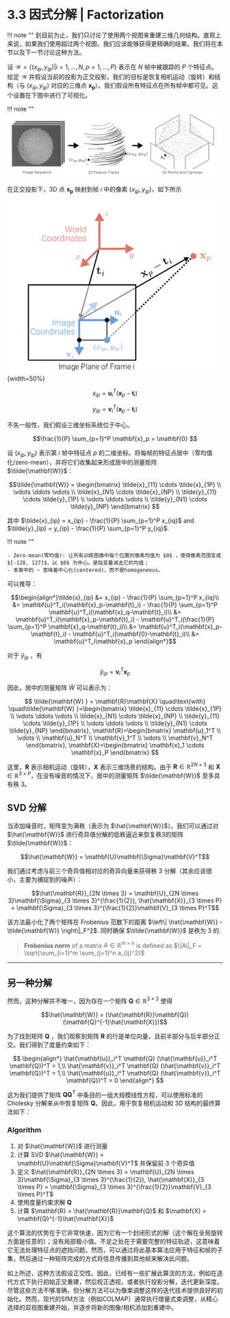 # 3.3 因式分解 | Factorization

!!! note ""
    到目前为止，我们只讨论了使用两个视图来重建三维几何结构。直观上来说，如果我们使用超过两个视图，我们应该能够获得更精确的结果。我们将在本节以及下一节讨论这种方法。

设 $\mathcal{W} = \{(x_{ip}, y_{ip})|i = 1, . . . , N, p = 1, . . . , P\}$ 表示在 $N$ 帧中被跟踪的 $P$ 个特征点。给定 $\mathcal{W}$ 并假设当前的投影为正交投影，我们的目标是恢复相机运动（旋转）和结构（与 $(x_{ip}, y_{ip})$ 对应的三维点 $\mathbf{x_p}$）。我们假设所有特征点在所有帧中都可见。这个设置在下图中进行了可视化。

!!! note ""
    ![Alt text](images/image-17.png)

在正交投影下，3D 点 $\mathbf{x_p}$ 映射到帧 $i$ 中的像素 $(x_{ip}, y_{ip})$，如下所示

![Alt text](images/image-18.png){width=50%}

$$x_{ip}= \mathbf{u}^T_i(\mathbf{x}_p-\mathbf{t}_i) $$

$$y_{ip}= \mathbf{v}^T_i(\mathbf{x}_p-\mathbf{t}_i) $$

不失一般性，我们假设三维坐标系统位于中心。

$$\frac{1}{P} \sum_{p=1}^P \mathbf{x}_p = \mathbf{0} $$

设 $(x_{ip}, y_{ip})$ 表示第 $i$ 帧中特征点 $p$ 的二维坐标。将每帧的特征点居中（零均值化/zero-mean），并将它们收集起来形成居中的测量矩阵 $\tilde{\mathbf{W}}$：

$$\tilde{\mathbf{W}} = \begin{bmatrix} \tilde{x}_{11} \cdots \tilde{x}_{1P} \\ \vdots \ddots \vdots \\ \tilde{x}_{N1} \cdots \tilde{x}_{NP} \\ \tilde{y}_{11} \cdots \tilde{y}_{1P} \\ \vdots \ddots \vdots \\ \tilde{y}_{N1} \cdots \tilde{y}_{NP} \end{bmatrix} $$

其中 $\tilde{x}_{ip} = x_{ip} - \frac{1}{P} \sum_{p=1}^P x_{iq}$ and $\tilde{y}_{ip} = y_{ip} - \frac{1}{P} \sum_{p=1}^P y_{iq}$.

!!! note ""

    - Zero-mean(零均值): 让所有训练图像中每个位置的像素均值为 $0$ ，使得像素范围变成 $[-128, 127]$，以 $0$ 为中心。是指变量减去它的均值；
    - 本章中的 ~ 意味着中心化(centered)，而不是homogeneous。

可以推导：

$$\begin{align*}\tilde{x}_{ip} &= x_{ip} - \frac{1}{P} \sum_{p=1}^P x_{iq}\\
&= \mathbf{u}^T_i(\mathbf{x}_p-\mathbf{t}_i) - \frac{1}{P} \sum_{p=1}^P \mathbf{u}^T_i(\mathbf{x}_q-\mathbf{t}_i)\\
&= \mathbf{u}^T_i(\mathbf{x}_p-\mathbf{t}_i) - \mathbf{u}^T_i(\frac{1}{P} \sum_{p=1}^P \mathbf{x}_q-\mathbf{t}_i)\\
&= \mathbf{u}^T_i(\mathbf{x}_p-\mathbf{t}_i) - \mathbf{u}^T_i(\mathbf{0}-\mathbf{t}_i)\\
&= \mathbf{u}^T_i\mathbf{x}_p
\end{align*}$$

对于 $\tilde{y}_{ip}$ ，有

$$\tilde{y}_{ip} = \mathbf{v}^T_i\mathbf{x}_p$$

因此，居中的测量矩阵 $\tilde{W}$ 可以表示为：


$$
\tilde{\mathbf{W} } = \mathbf{R}\mathbf{X} \quad\text{with} \quad\tilde{\mathbf{W} }=\begin{bmatrix} \tilde{x}_{11} \cdots \tilde{x}_{1P}
\\ \vdots \ddots \vdots
\\ \tilde{x}_{N1} \cdots \tilde{x}_{NP}
\\ \tilde{y}_{11} \cdots \tilde{y}_{1P} \\ \vdots \ddots \vdots \\ \tilde{y}_{N1} \cdots \tilde{y}_{NP} \end{bmatrix}, \mathbf{R}=\begin{bmatrix} \mathbf{u}_1^T \\ \vdots \\ \mathbf{u}_N^T \\ \mathbf{v}_1^T \\ \vdots \\ \mathbf{v}_N^T \end{bmatrix}, \mathbf{X}=\begin{bmatrix} \mathbf{x}_1 \cdots \mathbf{x}_P \end{bmatrix}
$$

这里，$\mathbf{R}$ 表示相机运动（旋转），$\mathbf{X}$ 表示三维场景的结构。由于 $\mathbf{R} \in \mathbb{R}^{2N \times 3}$ 和 $\mathbf{X} \in \mathbb{R}^{3 \times P}$，在没有噪音的情况下，居中的测量矩阵 $\tilde{\mathbf{W}}$ 至多具有秩 3。

## SVD 分解

当添加噪音时，矩阵变为满秩（表示为 $\hat{\mathbf{W}}$）。我们可以通过对 $\hat{\mathbf{W}}$ 进行奇异值分解的低秩逼近来恢复秩3的矩阵 $\tilde{\mathbf{W}}$：

$$\hat{\mathbf{W}} = \mathbf{U}\mathbf{\Sigma}\mathbf{V}^T$$

我们通过考虑与前三个奇异值相对应的奇异向量来获得秩 3 分解（其余应该很小，主要为捕捉到的噪声）：

$$\hat{\mathbf{R}}_{2N \times 3} = \mathbf{U}_{2N \times 3}\mathbf{\Sigma}_{3 \times 3}^{\frac{1}{2}}, \hat{\mathbf{X}}_{3 \times P} = \mathbf{\Sigma}_{3 \times 3}^{\frac{1}{2}}\mathbf{V}_{3 \times P}^T$$

该方法最小化了两个矩阵在 Frobenius 范数下的距离 $\left\| \hat{\mathbf{W}} - \tilde{\mathbf{W}} \right\|_F^2$. 同时确保 $\tilde{\mathbf{W}}$ 是秩为 3 的.

> **Frobenius norm** of a matrix $A \in \mathbb{R}^{m \times n}$ is defined as $\|A\|_F = \sqrt{\sum_{i=1}^m \sum_{j=1}^n a_{ij}^2}$

---

## 另一种分解

然而，这种分解并不唯一，因为存在一个矩阵 $\mathbf{Q} \in \mathbb{R}^{3 \times 3}$ 使得
  
$$\hat{\mathbf{W}} = (\hat{\mathbf{R}}\mathbf{Q})(\mathbf{Q}^{-1}\hat{\mathbf{X}})$$

为了找到矩阵 $\mathbf{Q}$ ，我们观察到矩阵 $\mathbf{R}$ 的行是单位向量，且前半部分与后半部分正交。我们得到了度量约束如下：

$$
\begin{align*}
\hat{\mathbf{u}}_i^T \mathbf{Q} (\hat{\mathbf{u}}_i^T \mathbf{Q})^T = 1,\\
\hat{\mathbf{v}}_i^T \mathbf{Q} (\hat{\mathbf{v}}_i^T \mathbf{Q})^T = 1,\\
\hat{\mathbf{u}}_i^T \mathbf{Q} (\hat{\mathbf{v}}_i^T \mathbf{Q})^T = 0
\end{align*}
$$

这为我们提供了矩阵 $\mathbf{Q} \mathbf{Q}^T$ 中条目的一组大规模线性方程，可以使用标准的 Cholesky 分解来从中恢复矩阵 $\mathbf{Q}$。因此，用于恢复相机运动和 3D 结构的最终算法如下：

### Algorithm

1. 对 $\hat{\mathbf{W}}$ 进行测量
2. 计算 SVD $\hat{\mathbf{W}} = \mathbf{U}\mathbf{\Sigma}\mathbf{V}^T$ 并保留前 3 个奇异值
3. 定义 $\hat{\mathbf{R}}_{2N \times 3} = \mathbf{U}_{2N \times 3}\mathbf{\Sigma}_{3 \times 3}^{\frac{1}{2}}, \hat{\mathbf{X}}_{3 \times P} = \mathbf{\Sigma}_{3 \times 3}^{\frac{1}{2}}\mathbf{V}_{3 \times P}^T$
4. 使用度量约束求解 $\mathbf{Q}$
5. 计算 $\mathbf{R} = \hat{\mathbf{R}}\mathbf{Q}$ 和 $\mathbf{X} = \mathbf{Q}^{-1}\hat{\mathbf{X}}$

这个算法的优势在于它非常快速，因为它有一个封闭形式的解（这个解在全局旋转方面是任意的）；没有局部极小值。不足之处在于需要完整的特征轨迹，这意味着它无法处理特征点的遮挡问题。然而，可以通过将此基本算法应用于特征和帧的子集，然后通过一种矩阵完成的方式将信息传播到其他帧来解决此问题。

如上所述，这种方法假设正交性。因此，已经有一些扩展此算法的方法，例如在迭代方式下执行初始正交重建，然后校正透视，或者执行投影分解，迭代更新深度。尽管这些方法不够准确，但分解方法可以为像束调整这样的迭代技术提供良好的初始化。然而，现代的SfM方法（例如COLMAP）通常执行增量式束调整，从精心选择的双视图重建开始，并逐步将新的图像/相机添加到重建中。
